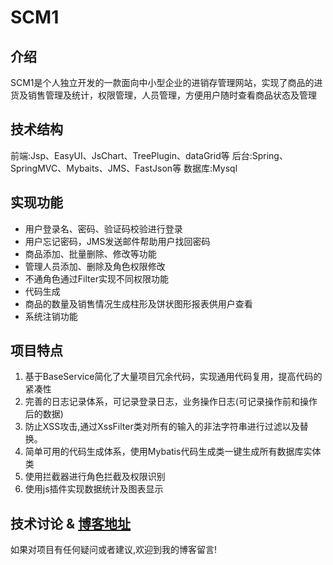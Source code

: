 # SCM1

## 介绍
SCM1是个人独立开发的一款面向中小型企业的进销存管理网站，实现了商品的进货及销售管理及统计，权限管理，人员管理，方便用户随时查看商品状态及管理

## 技术结构
前端:Jsp、EasyUI、JsChart、TreePlugin、dataGrid等
后台:Spring、SpringMVC、Mybaits、JMS、FastJson等
数据库:Mysql

## 实现功能
* 用户登录名、密码、验证码校验进行登录
* 用户忘记密码，JMS发送邮件帮助用户找回密码
* 商品添加、批量删除、修改等功能
* 管理人员添加、删除及角色权限修改
* 不通角色通过Filter实现不同权限功能
* 代码生成
* 商品的数量及销售情况生成柱形及饼状图形报表供用户查看
* 系统注销功能

## 项目特点
1. 基于BaseService简化了大量项目冗余代码，实现通用代码复用，提高代码的紧凑性
2. 完善的日志记录体系，可记录登录日志，业务操作日志(可记录操作前和操作后的数据)
3. 防止XSS攻击,通过XssFilter类对所有的输入的非法字符串进行过滤以及替换。
8. 简单可用的代码生成体系，使用Mybatis代码生成类一键生成所有数据库实体类
9. 使用拦截器进行角色拦截及权限识别
10. 使用js插件实现数据统计及图表显示

## 技术讨论 & [博客地址](http://www.jacknolfskin.top/)

如果对项目有任何疑问或者建议,欢迎到我的博客留言!
